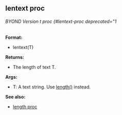 ## lentext proc 
###### BYOND Version t proc {#lentext-proc deprecated="1

<!-- -->
**Format:**
+   lentext(T)
<!-- -->
**Returns:**
+   The length of text T.
<!-- -->
**Args:**
+   T: A text string.
Use [length()](/ref/proc/length.md) instead.

**See also:**
+   [length proc](/ref/proc/length.md) 